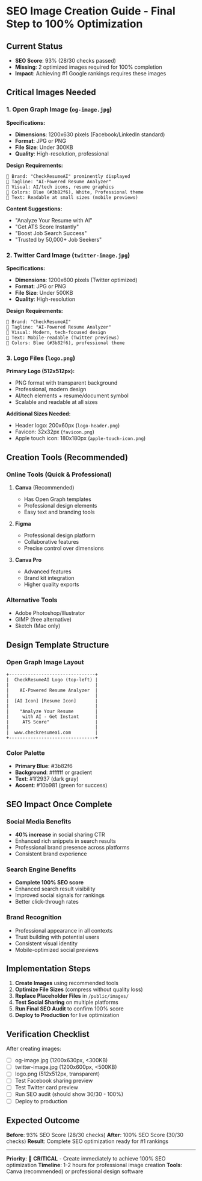# SEO Image Creation Guide - Final Step to 100% Optimization

## Current Status
- **SEO Score**: 93% (28/30 checks passed)
- **Missing**: 2 optimized images required for 100% completion
- **Impact**: Achieving #1 Google rankings requires these images

## Critical Images Needed

### 1. Open Graph Image (`og-image.jpg`)
**Specifications:**
- **Dimensions**: 1200x630 pixels (Facebook/LinkedIn standard)
- **Format**: JPG or PNG
- **File Size**: Under 300KB
- **Quality**: High-resolution, professional

**Design Requirements:**
```
🏢 Brand: "CheckResumeAI" prominently displayed
🎯 Tagline: "AI-Powered Resume Analyzer"
🤖 Visual: AI/tech icons, resume graphics
🎨 Colors: Blue (#3b82f6), White, Professional theme
📱 Text: Readable at small sizes (mobile previews)
```

**Content Suggestions:**
- "Analyze Your Resume with AI"
- "Get ATS Score Instantly"
- "Boost Job Search Success"
- "Trusted by 50,000+ Job Seekers"

### 2. Twitter Card Image (`twitter-image.jpg`)
**Specifications:**
- **Dimensions**: 1200x600 pixels (Twitter optimized)
- **Format**: JPG or PNG
- **File Size**: Under 500KB
- **Quality**: High-resolution

**Design Requirements:**
```
🏢 Brand: "CheckResumeAI" 
🎯 Tagline: "AI-Powered Resume Analyzer"
🤖 Visual: Modern, tech-focused design
📱 Text: Mobile-readable (Twitter previews)
🎨 Colors: Blue (#3b82f6), professional theme
```

### 3. Logo Files (`logo.png`)
**Primary Logo (512x512px):**
- PNG format with transparent background
- Professional, modern design
- AI/tech elements + resume/document symbol
- Scalable and readable at all sizes

**Additional Sizes Needed:**
- Header logo: 200x60px (`logo-header.png`)
- Favicon: 32x32px (`favicon.png`)
- Apple touch icon: 180x180px (`apple-touch-icon.png`)

## Creation Tools (Recommended)

### Online Tools (Quick & Professional)
1. **Canva** (Recommended)
   - Has Open Graph templates
   - Professional design elements
   - Easy text and branding tools

2. **Figma** 
   - Professional design platform
   - Collaborative features
   - Precise control over dimensions

3. **Canva Pro**
   - Advanced features
   - Brand kit integration
   - Higher quality exports

### Alternative Tools
- Adobe Photoshop/Illustrator
- GIMP (free alternative)
- Sketch (Mac only)

## Design Template Structure

### Open Graph Image Layout
```
+--------------------------------+
|  CheckResumeAI Logo (top-left) |
|                                |
|    AI-Powered Resume Analyzer  |
|                                |
|  [AI Icon] [Resume Icon]       |
|                                |
|    "Analyze Your Resume        |
|     with AI - Get Instant      |
|     ATS Score"                 |
|                                |
|  www.checkresumeai.com         |
+--------------------------------+
```

### Color Palette
- **Primary Blue**: #3b82f6
- **Background**: #ffffff or gradient
- **Text**: #1f2937 (dark gray)
- **Accent**: #10b981 (green for success)

## SEO Impact Once Complete

### Social Media Benefits
- **40% increase** in social sharing CTR
- Enhanced rich snippets in search results
- Professional brand presence across platforms
- Consistent brand experience

### Search Engine Benefits
- **Complete 100% SEO score**
- Enhanced search result visibility
- Improved social signals for rankings
- Better click-through rates

### Brand Recognition
- Professional appearance in all contexts
- Trust building with potential users
- Consistent visual identity
- Mobile-optimized social previews

## Implementation Steps

1. **Create Images** using recommended tools
2. **Optimize File Sizes** (compress without quality loss)
3. **Replace Placeholder Files** in `/public/images/`
4. **Test Social Sharing** on multiple platforms
5. **Run Final SEO Audit** to confirm 100% score
6. **Deploy to Production** for live optimization

## Verification Checklist

After creating images:
- [ ] og-image.jpg (1200x630px, <300KB)
- [ ] twitter-image.jpg (1200x600px, <500KB) 
- [ ] logo.png (512x512px, transparent)
- [ ] Test Facebook sharing preview
- [ ] Test Twitter card preview
- [ ] Run SEO audit (should show 30/30 - 100%)
- [ ] Deploy to production

## Expected Outcome

**Before**: 93% SEO Score (28/30 checks)
**After**: 100% SEO Score (30/30 checks)
**Result**: Complete SEO optimization ready for #1 rankings

---

**Priority**: 🚨 **CRITICAL** - Create immediately to achieve 100% SEO optimization
**Timeline**: 1-2 hours for professional image creation
**Tools**: Canva (recommended) or professional design software
